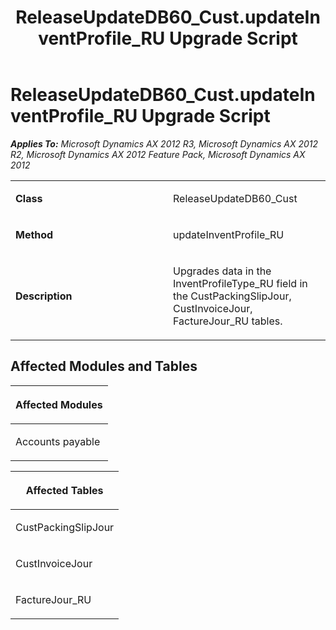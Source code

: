 ﻿---
title: ReleaseUpdateDB60_Cust.updateInventProfile_RU Upgrade Script
TOCTitle: ReleaseUpdateDB60_Cust.updateInventProfile_RU Upgrade Script
ms:assetid: 020065a5-7a61-5c3b-85e4-2e0041dfaf42
ms:mtpsurl: https://msdn.microsoft.com/en-us/library/JJ684638(v=AX.60)
ms:contentKeyID: 49706335
ms.date: 05/18/2015
mtps_version: v=AX.60
---

# ReleaseUpdateDB60\_Cust.updateInventProfile\_RU Upgrade Script 


_**Applies To:** Microsoft Dynamics AX 2012 R3, Microsoft Dynamics AX 2012 R2, Microsoft Dynamics AX 2012 Feature Pack, Microsoft Dynamics AX 2012_

<table>
<colgroup>
<col style="width: 50%" />
<col style="width: 50%" />
</colgroup>
<tbody>
<tr class="odd">
<td><p><strong>Class</strong></p></td>
<td><p>ReleaseUpdateDB60_Cust</p></td>
</tr>
<tr class="even">
<td><p><strong>Method</strong></p></td>
<td><p>updateInventProfile_RU</p></td>
</tr>
<tr class="odd">
<td><p><strong>Description</strong></p></td>
<td><p>Upgrades data in the InventProfileType_RU field in the CustPackingSlipJour, CustInvoiceJour, FactureJour_RU tables.</p></td>
</tr>
</tbody>
</table>


## Affected Modules and Tables

<table>
<colgroup>
<col style="width: 100%" />
</colgroup>
<thead>
<tr class="header">
<th><p>Affected Modules</p></th>
</tr>
</thead>
<tbody>
<tr class="odd">
<td><p>Accounts payable</p></td>
</tr>
</tbody>
</table>


<table>
<colgroup>
<col style="width: 100%" />
</colgroup>
<thead>
<tr class="header">
<th><p>Affected Tables</p></th>
</tr>
</thead>
<tbody>
<tr class="odd">
<td><p>CustPackingSlipJour</p></td>
</tr>
<tr class="even">
<td><p>CustInvoiceJour</p></td>
</tr>
<tr class="odd">
<td><p>FactureJour_RU</p></td>
</tr>
</tbody>
</table>

  


